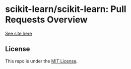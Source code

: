 # scikit-learn/scikit-learn: Pull Requests Overview

[See site here](https://thomasjpfan.github.io/sklearn-pr-tracker/)

## License

This repo is under the [MIT License](LICENSE).
